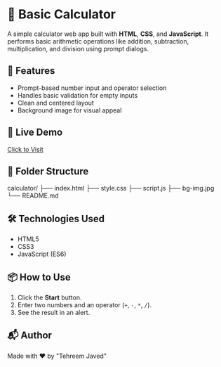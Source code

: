 # 🧮 Basic Calculator

A simple calculator web app built with **HTML**, **CSS**, and **JavaScript**. It performs basic arithmetic operations like addition, subtraction, multiplication, and division using prompt dialogs.

## 🚀 Features
- Prompt-based number input and operator selection
- Handles basic validation for empty inputs
- Clean and centered layout
- Background image for visual appeal

## 🔗 Live Demo
[Click to Visit](https://Tehreem-Javed.github.io/calculator)

## 📁 Folder Structure
calculator/
├── index.html
├── style.css
├── script.js
├── bg-img.jpg
└── README.md


## 🛠 Technologies Used
- HTML5
- CSS3
- JavaScript (ES6)

## 📦 How to Use
1. Click the **Start** button.
2. Enter two numbers and an operator (`+`, `-`, `*`, `/`).
3. See the result in an alert.

## 📬 Author
Made with ❤️ by "Tehreem Javed"

